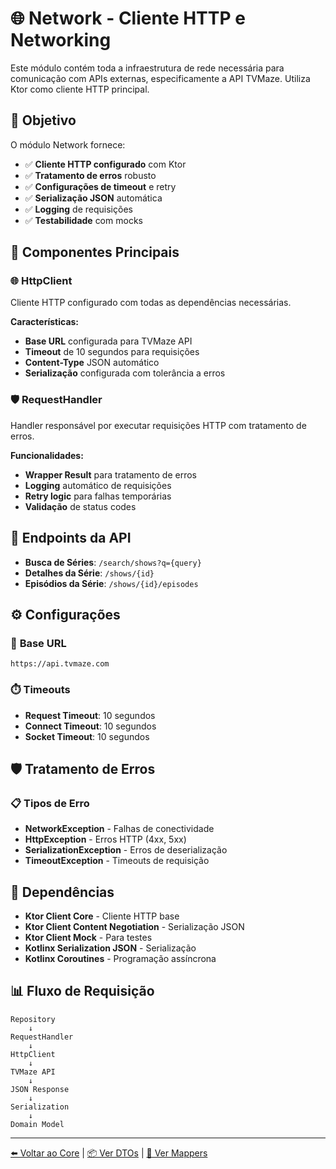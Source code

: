 # 🌐 Network - Cliente HTTP e Networking

Este módulo contém toda a infraestrutura de rede necessária para comunicação com APIs externas, especificamente a API TVMaze. Utiliza Ktor como cliente HTTP principal.

## 🎯 Objetivo

O módulo Network fornece:
- ✅ **Cliente HTTP configurado** com Ktor
- ✅ **Tratamento de erros** robusto
- ✅ **Configurações de timeout** e retry
- ✅ **Serialização JSON** automática
- ✅ **Logging** de requisições
- ✅ **Testabilidade** com mocks

## 🔧 Componentes Principais

### 🌐 **HttpClient**
Cliente HTTP configurado com todas as dependências necessárias.

**Características:**
- **Base URL** configurada para TVMaze API
- **Timeout** de 10 segundos para requisições
- **Content-Type** JSON automático
- **Serialização** configurada com tolerância a erros

### 🛡️ **RequestHandler**
Handler responsável por executar requisições HTTP com tratamento de erros.

**Funcionalidades:**
- **Wrapper Result** para tratamento de erros
- **Logging** automático de requisições
- **Retry logic** para falhas temporárias
- **Validação** de status codes

## 📡 Endpoints da API

- **Busca de Séries**: `/search/shows?q={query}`
- **Detalhes da Série**: `/shows/{id}`
- **Episódios da Série**: `/shows/{id}/episodes`

## ⚙️ Configurações

### 🔗 **Base URL**
```
https://api.tvmaze.com
```

### ⏱️ **Timeouts**
- **Request Timeout**: 10 segundos
- **Connect Timeout**: 10 segundos
- **Socket Timeout**: 10 segundos

## 🛡️ Tratamento de Erros

### 📋 **Tipos de Erro**
- **NetworkException** - Falhas de conectividade
- **HttpException** - Erros HTTP (4xx, 5xx)
- **SerializationException** - Erros de deserialização
- **TimeoutException** - Timeouts de requisição

## 🔗 Dependências

- **Ktor Client Core** - Cliente HTTP base
- **Ktor Client Content Negotiation** - Serialização JSON
- **Ktor Client Mock** - Para testes
- **Kotlinx Serialization JSON** - Serialização
- **Kotlinx Coroutines** - Programação assíncrona

## 📊 Fluxo de Requisição

```
Repository
    ↓
RequestHandler
    ↓
HttpClient
    ↓
TVMaze API
    ↓
JSON Response
    ↓
Serialization
    ↓
Domain Model
```

---

[⬅️ Voltar ao Core](../README.md) | [📦 Ver DTOs](../dto/README.md) | [🔄 Ver Mappers](../mapper/README.md)